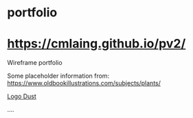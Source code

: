 # portfolio

<h1>
<a href="https://cmlaing.github.io/pv2/">
https://cmlaing.github.io/pv2/ </a>
</h1>

Wireframe portfolio

Some placeholder information from:
<a href="https://www.oldbookillustrations.com/subjects/plants/">
https://www.oldbookillustrations.com/subjects/plants/ </a>

<a href="https://www.logodust.com/"> Logo Dust </a>


  

....


 
